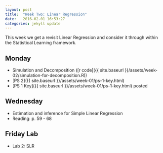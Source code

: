 ```yaml
---
layout: post
title:  "Week Two: Linear Regression"
date:   2016-02-01 16:53:27
categories: jekyll update
---
```


This week we get a revisit Linear Regression and consider it through within
the Statistical Learning framework.

## Monday
- Simulation and Decomposition ([r code]({{ site.baseurl }}/assets/week-02/simulation-for-decomposition.R))
- [PS 2]({{ site.baseurl }}/assets/week-01/ps-1-key.html)
- [PS 1 Key]({{ site.baseurl }}/assets/week-01/ps-1-key.html) posted

## Wednesday
- Estimation and inference for Simple Linear Regression
- Reading: p. 59 - 68

## Friday Lab
- Lab 2: SLR
